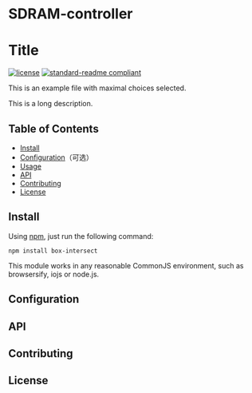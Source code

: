 # SDRAM-controller

# Title

[![license](https://camo.githubusercontent.com/4738d430387c93da0d49ef0428a7c7ddae18e81eaff99a014996d4f6b30fd3ef/68747470733a2f2f696d672e736869656c64732e696f2f6769746875622f6c6963656e73652f3a757365722f3a7265706f2e737667)](https://github.com/RichardLitt/standard-readme/blob/main/example-readmes/LICENSE) [![standard-readme compliant](https://camo.githubusercontent.com/f116695412df39ab3c98d8291befdb93af123f56aecc79fff4b20c410a5b54c7/68747470733a2f2f696d672e736869656c64732e696f2f62616467652f726561646d652532307374796c652d7374616e646172642d627269676874677265656e2e7376673f7374796c653d666c61742d737175617265)](https://github.com/RichardLitt/standard-readme)

This is an example file with maximal choices selected.

This is a long description.

## Table of Contents

- [Install](#Install)
- [Configuration](#Configuration)（可选）
- [Usage](#Usage)
- [API](#API)
- [Contributing](#Contributing)
- [License](#License)



## Install

Using [npm](https://www.npmjs.org/), just run the following command:

```
npm install box-intersect
```

This module works in any reasonable CommonJS environment, such as browsersify, iojs or node.js.





## Configuration





## API



## Contributing



## License

